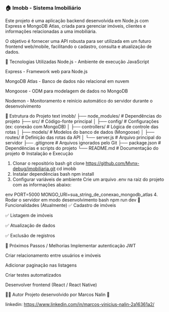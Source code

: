 ### 🏠 Imobb - Sistema Imobiliário
Este projeto é uma aplicação backend desenvolvida em Node.js com Express e MongoDB Atlas, criada para gerenciar imóveis, clientes e informações relacionadas a uma imobiliária.

O objetivo é fornecer uma API robusta para ser utilizada em um futuro frontend web/mobile, facilitando o cadastro, consulta e atualização de dados.

🚀 Tecnologias Utilizadas
Node.js - Ambiente de execução JavaScript

Express - Framework web para Node.js

MongoDB Atlas - Banco de dados não relacional em nuvem

Mongoose - ODM para modelagem de dados no MongoDB

Nodemon - Monitoramento e reinício automático do servidor durante o desenvolvimento

📂 Estrutura do Projeto
text
imobb/
├── node_modules/         # Dependências do projeto
├── src/                  # Código-fonte principal
│   ├── config/           # Configurações (ex: conexão com MongoDB)
│   ├── controllers/      # Lógica de controle das rotas
│   ├── models/           # Modelos do banco de dados (Mongoose)
│   ├── routes/           # Definição das rotas da API
│   └── server.js         # Arquivo principal do servidor
├── .gitignore           # Arquivos ignorados pelo Git
├── package.json          # Dependências e scripts do projeto
└── README.md            # Documentação do projeto
⚙️ Instalação e Execução
1. Clonar o repositório
bash
git clone https://github.com/Mvnx-debug/imobiliaria.git
cd imobb
2. Instalar dependências
bash
npm install
3. Configurar variáveis de ambiente
Crie um arquivo .env na raiz do projeto com as informações abaixo:

env
PORT=5000
MONGO_URI=sua_string_de_conexao_mongodb_atlas
4. Rodar o servidor em modo desenvolvimento
bash
npm run dev
📌 Funcionalidades (Atualmente)
✅ Cadastro de imóveis

✅ Listagem de imóveis

✅ Atualização de dados

✅ Exclusão de registros

🔮 Próximos Passos / Melhorias
Implementar autenticação JWT

Criar relacionamento entre usuários e imóveis

Adicionar paginação nas listagens

Criar testes automatizados

Desenvolver frontend (React / React Native)

👨‍💻 Autor
Projeto desenvolvido por Marcos Nalin 🚀

linkedin: https://www.linkedin.com/in/marcos-vinicius-nalin-2a16361a2/
